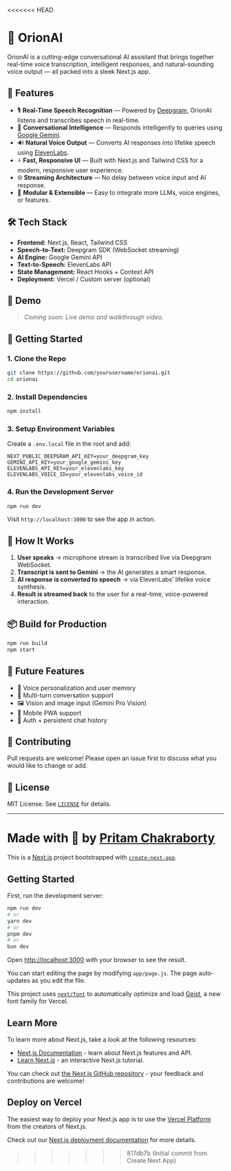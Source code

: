 <<<<<<< HEAD
# 🌌 OrionAI

OrionAI is a cutting-edge conversational AI assistant that brings together real-time voice transcription, intelligent responses, and natural-sounding voice output — all packed into a sleek Next.js app.

## 🚀 Features

- 🎙️ **Real-Time Speech Recognition** — Powered by [Deepgram](https://deepgram.com/), OrionAI listens and transcribes speech in real-time.
- 🧠 **Conversational Intelligence** — Responds intelligently to queries using [Google Gemini](https://deepmind.google/technologies/gemini/).
- 🔊 **Natural Voice Output** — Converts AI responses into lifelike speech using [ElevenLabs](https://www.elevenlabs.io/).
- ⚡ **Fast, Responsive UI** — Built with Next.js and Tailwind CSS for a modern, responsive user experience.
- 🌐 **Streaming Architecture** — No delay between voice input and AI response.
- 🧩 **Modular & Extensible** — Easy to integrate more LLMs, voice engines, or features.

## 🛠️ Tech Stack

- **Frontend:** Next.js, React, Tailwind CSS  
- **Speech-to-Text:** Deepgram SDK (WebSocket streaming)  
- **AI Engine:** Google Gemini API  
- **Text-to-Speech:** ElevenLabs API  
- **State Management:** React Hooks + Context API  
- **Deployment:** Vercel / Custom server (optional)

## 📸 Demo

> _Coming soon: Live demo and walkthrough video._

## 🧰 Getting Started

### 1. Clone the Repo

```bash
git clone https://github.com/yourusername/orionai.git
cd orionai
```

### 2. Install Dependencies

```bash
npm install
```

### 3. Setup Environment Variables

Create a `.env.local` file in the root and add:

```env
NEXT_PUBLIC_DEEPGRAM_API_KEY=your_deepgram_key
GEMINI_API_KEY=your_google_gemini_key
ELEVENLABS_API_KEY=your_elevenlabs_key
ELEVENLABS_VOICE_ID=your_elevenlabs_voice_id
```

### 4. Run the Development Server

```bash
npm run dev
```

Visit `http://localhost:3000` to see the app in action.

## 🧪 How It Works

1. **User speaks** → microphone stream is transcribed live via Deepgram WebSocket.  
2. **Transcript is sent to Gemini** → the AI generates a smart response.  
3. **AI response is converted to speech** → via ElevenLabs’ lifelike voice synthesis.  
4. **Result is streamed back** to the user for a real-time, voice-powered interaction.

## 📦 Build for Production

```bash
npm run build
npm start
```

## 🧩 Future Features

- 🎯 Voice personalization and user memory  
- 🔄 Multi-turn conversation support  
- 🖼️ Vision and image input (Gemini Pro Vision)  
- 📱 Mobile PWA support  
- 🔐 Auth + persistent chat history  

## 🤝 Contributing

Pull requests are welcome! Please open an issue first to discuss what you would like to change or add.

## 📄 License

MIT License. See [`LICENSE`](./LICENSE) for details.

---

Made with 💙 by [Pritam Chakraborty](https://github.com/rahulisbusy)
=======
This is a [Next.js](https://nextjs.org) project bootstrapped with [`create-next-app`](https://github.com/vercel/next.js/tree/canary/packages/create-next-app).

## Getting Started

First, run the development server:

```bash
npm run dev
# or
yarn dev
# or
pnpm dev
# or
bun dev
```

Open [http://localhost:3000](http://localhost:3000) with your browser to see the result.

You can start editing the page by modifying `app/page.js`. The page auto-updates as you edit the file.

This project uses [`next/font`](https://nextjs.org/docs/app/building-your-application/optimizing/fonts) to automatically optimize and load [Geist](https://vercel.com/font), a new font family for Vercel.

## Learn More

To learn more about Next.js, take a look at the following resources:

- [Next.js Documentation](https://nextjs.org/docs) - learn about Next.js features and API.
- [Learn Next.js](https://nextjs.org/learn) - an interactive Next.js tutorial.

You can check out [the Next.js GitHub repository](https://github.com/vercel/next.js) - your feedback and contributions are welcome!

## Deploy on Vercel

The easiest way to deploy your Next.js app is to use the [Vercel Platform](https://vercel.com/new?utm_medium=default-template&filter=next.js&utm_source=create-next-app&utm_campaign=create-next-app-readme) from the creators of Next.js.

Check out our [Next.js deployment documentation](https://nextjs.org/docs/app/building-your-application/deploying) for more details.
>>>>>>> 817db7b (Initial commit from Create Next App)
